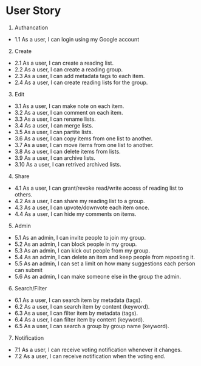 # User Story

1. Authancation
  - 1.1 As a user, I can login using my Google account

2. Create
  - 2.1 As a user, I can create a reading list.
  - 2.2 As a user, I can create a reading group.
  - 2.3 As a user, I can add metadata tags to each item.
  - 2.4 As a user, I can create reading lists for the group.

3. Edit
  - 3.1 As a user, I can make note on each item.
  - 3.2 As a user, I can comment on each item.
  - 3.3 As a user, I can rename lists.
  - 3.4 As a user, I can merge lists.
  - 3.5 As a user, I can partite lists.
  - 3.6 As a user, I can copy items from one list to another.
  - 3.7 As a user, I can move items from one list to another.
  - 3.8 As a user, I can delete items from lists.
  - 3.9 As a user, I can archive lists.
  - 3.10 As a user, I can retrived archived lists.

4. Share
  - 4.1 As a user, I can grant/revoke read/write access of reading list to others.
  - 4.2 As a user, I can share my reading list to a group.
  - 4.3 As a user, I can upvote/downvote each item once.
  - 4.4 As a user, I can hide my comments on items.

5. Admin
  - 5.1 As an admin, I can invite people to join my group.
  - 5.2 As an admin, I can block people in my group.
  - 5.3 As an admin, I can kick out people from my group.
  - 5.4 As an admin, I can delete an item and keep people from reposting it.
  - 5.5 As an admin, I can set a limit on how many suggestions each person can submit
  - 5.6 As an admin, I can make someone else in the group the admin.

6. Search/Filter
  - 6.1 As a user, I can search item by metadata (tags).
  - 6.2 As a user, I can search item by content (keyword).
  - 6.3 As a user, I can filter item by metadata (tags).
  - 6.4 As a user, I can filter item by content (keyword).
  - 6.5 As a user, I can search a group by group name (keyword).

7. Notification
  - 7.1 As a user, I can receive voting notification whenever it changes.
  - 7.2 As a user, I can receive notification when the voting end.


